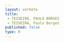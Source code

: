 ```yaml
---
layout: verbete
title:
 - TEIXEIRA, PAULO BORGES
 - TEIXEIRA, Paulo Borges
published: false
type: R
---
```


